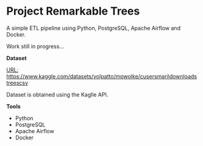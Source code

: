 # Project Remarkable Trees

A simple ETL pipeline using Python, PostgreSQL, Apache Airflow and Docker.

Work still in progress...

**Dataset**

<u>URL:</u> https://www.kaggle.com/datasets/volpatto/mpwolke/cusersmarildownloadstreescsv

Dataset is obtained using the Kaglle API.

**Tools**
- Python
- PostgreSQL
- Apache Airflow
- Docker